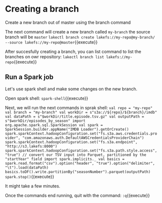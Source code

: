 # Creating a branch


Create a new branch out of master using the branch command

The next command will create a new branch called `my-branch` the source branch will be `master`
`lakectl branch create lakefs://my-repo@my-branch/ --source lakefs://my-repo@master`{{execute}}


After succesfully creating a branch, you can list command to list the branches on owr repository:
`lakectl branch list lakefs://my-repo`{{execute}}


## Run a Spark job

Let's use spark shell and make some changes on the new branch.

Open spark shell:
`spark-shell`{{execute}}

Next, we will run the next commands in sprak shell:
`val repo = "my-repo"
 val branch = "my-branch"
 val workDir = s"s3a://${repo}/${branch}/imdb"
 val dataPath = s"$workDir/title.episode.tsv.gz"
 val outputPath = s"$workDir/episodes_by_season"
 import org.apache.spark.sql.SparkSession
 val spark = SparkSession.builder.appName("IMDB Loader").getOrCreate()
 spark.sparkContext.hadoopConfiguration.set("fs.s3a.aws.credentials.provider", "com.amazonaws.auth.DefaultAWSCredentialsProviderChain")
 spark.sparkContext.hadoopConfiguration.set("fs.s3a.endpoint", "http://s3.lakefs:8000")
 spark.sparkContext.hadoopConfiguration.set("fs.s3a.path.style.access", "true")
 // convert our TSV input into Parquet, partitioned by the "startYear" field
 import spark.implicits._
 val basics = spark.read.format("csv").option("header", "true").option("delimiter", "\t").load(dataPath)
 basics.toDF().write.partitionBy("seasonNumber").parquet(outputPath)
 spark.stop()`{{execute}}
 
 
It might take a few minutes. 

Once the commands end running, quit with the command:
 `:q`{{execute}}
 
